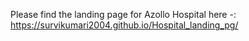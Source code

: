 Please find the landing page for Azollo Hospital here -: https://survikumari2004.github.io/Hospital_landing_pg/
